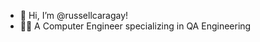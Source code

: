 - 👋 Hi, I’m @russellcaragay!
- 👨‍💻 A Computer Engineer specializing in QA Engineering
<!---
- 🏫 A Computer Engineer
- 👀 I’m interested in Data Analytics, and Web Development
- 🌱 I’m currently reviewing Python Programming and will start learning Power BI
- 🌐 You can check my portfolio here: https://russellcaragay.github.io/portfolio-website/
- 📫 You can reach me at caragayrussell@gmail.com 

<!---
russellcaragay/russellcaragay is a ✨ special ✨ repository because its `README.md` (this file) appears on your GitHub profile.
You can click the Preview link to take a look at your changes.
--->
